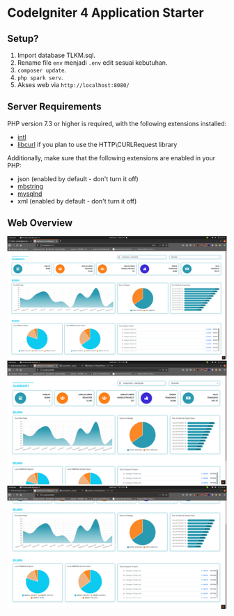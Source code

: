 # CodeIgniter 4 Application Starter

## Setup?
1. Import database TLKM.sql.
2. Rename file `env` menjadi `.env` edit sesuai kebutuhan.
3. `composer update`.
4. `php spark serv`.
5. Akses web via `http://localhost:8080/`

## Server Requirements

PHP version 7.3 or higher is required, with the following extensions installed:

- [intl](http://php.net/manual/en/intl.requirements.php)
- [libcurl](http://php.net/manual/en/curl.requirements.php) if you plan to use the HTTP\CURLRequest library

Additionally, make sure that the following extensions are enabled in your PHP:

- json (enabled by default - don't turn it off)
- [mbstring](http://php.net/manual/en/mbstring.installation.php)
- [mysqlnd](http://php.net/manual/en/mysqlnd.install.php)
- xml (enabled by default - don't turn it off)

## Web Overview
![Full Version Small](https://github.com/jazuly/tlkm_Jazuly/blob/main/public/Screenshot%20from%202021-04-07%2019-01-12.png)
![Part Version Big 1](https://github.com/jazuly/tlkm_Jazuly/blob/main/public/Screenshot%20from%202021-04-07%2019-11-20.png)
![Part Version Big 2](https://github.com/jazuly/tlkm_Jazuly/blob/main/public/Screenshot%20from%202021-04-07%2019-11-25.png)
